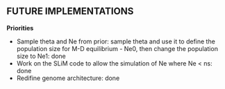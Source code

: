 ## **FUTURE IMPLEMENTATIONS**

**Priorities**
- Sample theta and Ne from prior: sample theta and use it to define the population size for M-D equilibrium - Ne0, then change the population size to Ne1: done
- Work on the SLiM code to allow the simulation of Ne where Ne < ns: done
- Redifine genome architecture: done
